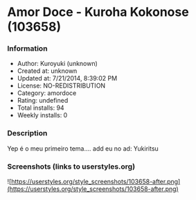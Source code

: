 # Amor Doce - Kuroha Kokonose (103658)

### Information
- Author: Kuroyuki (unknown)
- Created at: unknown
- Updated at: 7/21/2014, 8:39:02 PM
- License: NO-REDISTRIBUTION
- Category: amordoce
- Rating: undefined
- Total installs: 94
- Weekly installs: 0


### Description
Yep é o meu primeiro tema.... add eu no ad: Yukiritsu


### Screenshots (links to userstyles.org)
![https://userstyles.org/style_screenshots/103658-after.png](https://userstyles.org/style_screenshots/103658-after.png)


